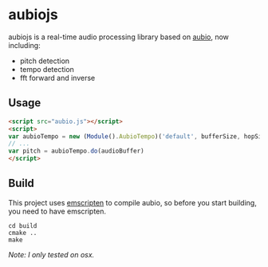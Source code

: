 # aubiojs
aubiojs is a real-time audio processing library based on [aubio](https://github.com/aubio/aubio), now including:
- pitch detection
- tempo detection
- fft forward and inverse

## Usage
```html
<script src="aubio.js"></script>
<script>
var aubioTempo = new (Module().AubioTempo)('default', bufferSize, hopSize, sampleRate)
// ...
var pitch = aubioTempo.do(audioBuffer)
</script>
```

## Build
This project uses [emscripten](https://github.com/kripken/emscripten) to compile aubio,
so before you start building, you need to have emscripten.

```
cd build
cmake ..
make
```

*Note: I only tested on osx.*
